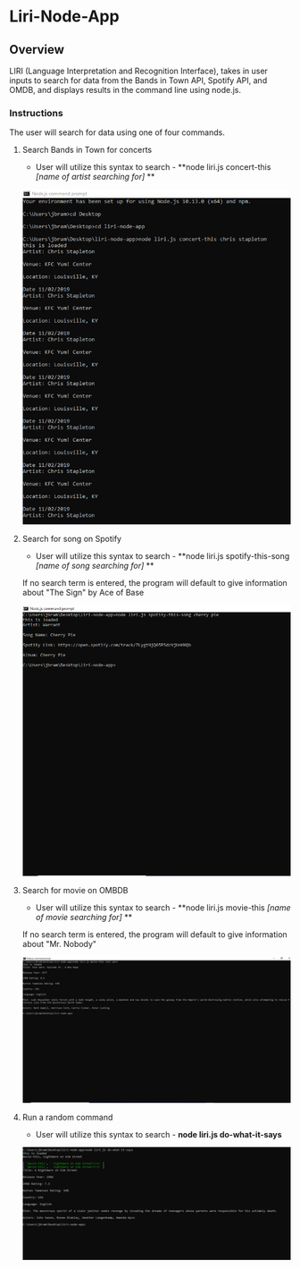 # Liri-Node-App

## Overview

LIRI (Language Interpretation and Recognition Interface), takes in user inputs to search for data from the Bands in Town API, Spotify API, and OMDB, and displays results in the command line using node.js.

### Instructions

The user will search for data using one of four commands.

1. Search Bands in Town for concerts 
    * User will utilize this syntax to search - **node liri.js concert-this *[name of artist searching for]* **

    ![screenshot of concert-this](./images/screenshots.PNG)

2. Search for song on Spotify
    * User will utilize this syntax to search - **node liri.js spotify-this-song *[name of song searching for]* **
    
    If no search term is entered, the program will default to give information about "The Sign" by Ace of Base

    ![screenshot of spotify-this-song](./images/screenshot-spotify-cherry-pie.PNG)

3. Search for movie on OMBDB
    * User will utilize this syntax to search - **node liri.js movie-this *[name of movie searching for]* **
    
    If no search term is entered, the program will default to give information about "Mr. Nobody"

    ![screenshot of moive-this](./images/screenshot-omdb-star-wars.PNG)

4. Run a random command
    * User will utilize this syntax to search - **node liri.js do-what-it-says**

    ![screenshot of random](./images/random-with-different-command.PNG)
    
    
